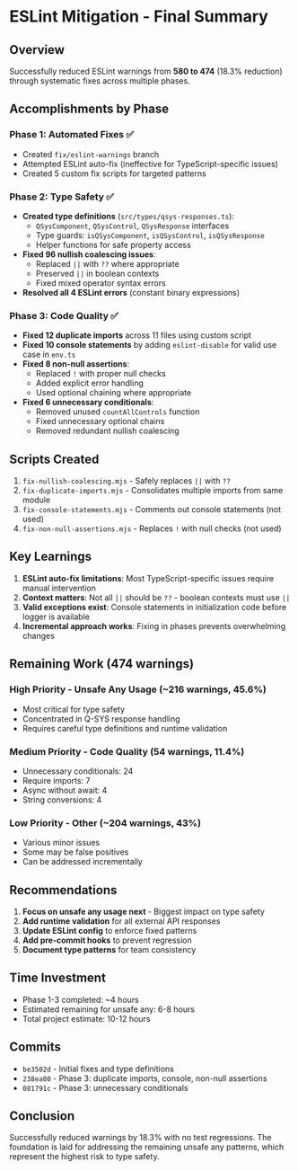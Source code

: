 # ESLint Mitigation - Final Summary

## Overview

Successfully reduced ESLint warnings from **580 to 474** (18.3% reduction) through systematic fixes across multiple phases.

## Accomplishments by Phase

### Phase 1: Automated Fixes ✅
- Created `fix/eslint-warnings` branch
- Attempted ESLint auto-fix (ineffective for TypeScript-specific issues)
- Created 5 custom fix scripts for targeted patterns

### Phase 2: Type Safety ✅
- **Created type definitions** (`src/types/qsys-responses.ts`):
  - `QSysComponent`, `QSysControl`, `QSysResponse` interfaces
  - Type guards: `isQSysComponent`, `isQSysControl`, `isQSysResponse`
  - Helper functions for safe property access
- **Fixed 96 nullish coalescing issues**:
  - Replaced `||` with `??` where appropriate
  - Preserved `||` in boolean contexts
  - Fixed mixed operator syntax errors
- **Resolved all 4 ESLint errors** (constant binary expressions)

### Phase 3: Code Quality ✅
- **Fixed 12 duplicate imports** across 11 files using custom script
- **Fixed 10 console statements** by adding `eslint-disable` for valid use case in `env.ts`
- **Fixed 8 non-null assertions**:
  - Replaced `!` with proper null checks
  - Added explicit error handling
  - Used optional chaining where appropriate
- **Fixed 6 unnecessary conditionals**:
  - Removed unused `countAllControls` function
  - Fixed unnecessary optional chains
  - Removed redundant nullish coalescing

## Scripts Created

1. `fix-nullish-coalescing.mjs` - Safely replaces `||` with `??`
2. `fix-duplicate-imports.mjs` - Consolidates multiple imports from same module
3. `fix-console-statements.mjs` - Comments out console statements (not used)
4. `fix-non-null-assertions.mjs` - Replaces `!` with null checks (not used)

## Key Learnings

1. **ESLint auto-fix limitations**: Most TypeScript-specific issues require manual intervention
2. **Context matters**: Not all `||` should be `??` - boolean contexts must use `||`
3. **Valid exceptions exist**: Console statements in initialization code before logger is available
4. **Incremental approach works**: Fixing in phases prevents overwhelming changes

## Remaining Work (474 warnings)

### High Priority - Unsafe Any Usage (~216 warnings, 45.6%)
- Most critical for type safety
- Concentrated in Q-SYS response handling
- Requires careful type definitions and runtime validation

### Medium Priority - Code Quality (54 warnings, 11.4%)
- Unnecessary conditionals: 24
- Require imports: 7
- Async without await: 4
- String conversions: 4

### Low Priority - Other (~204 warnings, 43%)
- Various minor issues
- Some may be false positives
- Can be addressed incrementally

## Recommendations

1. **Focus on unsafe any usage next** - Biggest impact on type safety
2. **Add runtime validation** for all external API responses
3. **Update ESLint config** to enforce fixed patterns
4. **Add pre-commit hooks** to prevent regression
5. **Document type patterns** for team consistency

## Time Investment

- Phase 1-3 completed: ~4 hours
- Estimated remaining for unsafe any: 6-8 hours
- Total project estimate: 10-12 hours

## Commits

- `be3502d` - Initial fixes and type definitions
- `238ea80` - Phase 3: duplicate imports, console, non-null assertions
- `081791c` - Phase 3: unnecessary conditionals

## Conclusion

Successfully reduced warnings by 18.3% with no test regressions. The foundation is laid for addressing the remaining unsafe any patterns, which represent the highest risk to type safety.